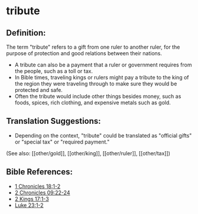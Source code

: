 # tribute #

## Definition: ##
 
The term "tribute" refers to a gift from one ruler to another ruler, for the purpose of protection and good relations between their nations.

* A tribute can also be a payment that a ruler or government requires from the people, such as a toll or tax.
* In Bible times, traveling kings or rulers might pay a tribute to the king of the region they were traveling through to make sure they would be protected and safe.
* Often the tribute would include other things besides money, such as foods, spices, rich clothing, and expensive metals such as gold.

## Translation Suggestions: ##

* Depending on the context, "tribute" could be translated as "official gifts" or "special tax" or "required payment."
 

(See also: [[other/gold]], [[other/king]], [[other/ruler]], [[other/tax]])

## Bible References: ##

* [1 Chronicles 18:1-2](en/tn/1ch/help/18/01)
* [2 Chronicles 09:22-24](en/tn/2ch/help/09/22)
* [2 Kings 17:1-3](en/tn/2ki/help/17/01)
* [Luke 23:1-2](en/tn/luk/help/23/01)